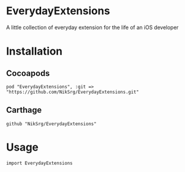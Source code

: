 # EverydayExtensions
A little collection of everyday extension for the life of an iOS developer

# Installation

## Cocoapods
`pod "EverydayExtensions", :git => "https://github.com/NikSrg/EverydayExtensions.git"`

## Carthage
`github "NikSrg/EverydayExtensions"`

# Usage
`import EverydayExtensions`
